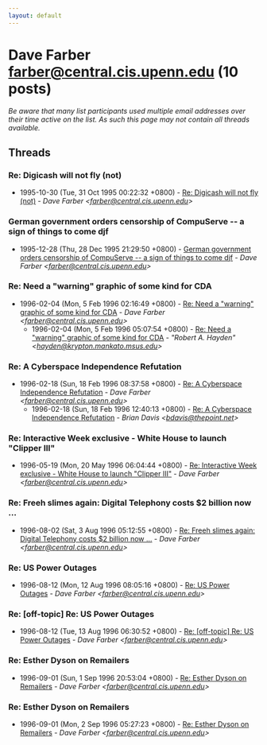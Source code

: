 ```yaml
---
layout: default
---
```


# Dave Farber <farber@central.cis.upenn.edu> (10 posts)

_Be aware that many list participants used multiple email addresses over their time active on the list. As such this page may not contain all threads available._

## Threads

### Re: Digicash will not fly (not)
+ 1995-10-30 (Tue, 31 Oct 1995 00:22:32 +0800) - [Re: Digicash will not fly (not)](/archive/1995/10/caedef0ec7ed94daf3a158020a98b04000190cfda2280519cd4fc3bf8fea41e2) - _Dave Farber \<farber@central.cis.upenn.edu\>_

### German government orders censorship of CompuServe -- a   sign of things to come djf
+ 1995-12-28 (Thu, 28 Dec 1995 21:29:50 +0800) - [German government orders censorship of CompuServe -- a   sign of things to come djf](/archive/1995/12/02a1b6491d11105adf4813d0510aaf514f194d69b197c778af2be6c7e81f7957) - _Dave Farber \<farber@central.cis.upenn.edu\>_

### Re: Need a "warning" graphic of some kind for CDA
+ 1996-02-04 (Mon, 5 Feb 1996 02:16:49 +0800) - [Re: Need a "warning" graphic of some kind for CDA](/archive/1996/02/6f04fa83098ab95112a5327c4799781d24a0d0d37089a319fd2363571b12539c) - _Dave Farber \<farber@central.cis.upenn.edu\>_
  + 1996-02-04 (Mon, 5 Feb 1996 05:07:54 +0800) - [Re: Need a "warning" graphic of some kind for CDA](/archive/1996/02/f1fb3e19733877c5bc704aee23c608714aeca9354ff37429e0a774abd6d02929) - _"Robert A. Hayden" \<hayden@krypton.mankato.msus.edu\>_

### Re: A Cyberspace Independence Refutation
+ 1996-02-18 (Sun, 18 Feb 1996 08:37:58 +0800) - [Re: A Cyberspace Independence Refutation](/archive/1996/02/95f131565e60dc2be4ebba416e4c1a468678f83ca1b48059aacc45f4db724459) - _Dave Farber \<farber@central.cis.upenn.edu\>_
  + 1996-02-18 (Sun, 18 Feb 1996 12:40:13 +0800) - [Re: A Cyberspace Independence Refutation](/archive/1996/02/8bd8527bf53298e0b9cf71ffd71d7a6d8b7528ef59488d03171a5d60736fe146) - _Brian Davis \<bdavis@thepoint.net\>_

### Re: Interactive Week exclusive - White House to launch "Clipper III"
+ 1996-05-19 (Mon, 20 May 1996 06:04:44 +0800) - [Re: Interactive Week exclusive - White House to launch "Clipper III"](/archive/1996/05/24d625f896ec344cb4eb4c5cd5b82c8065d920b84cbc2c6b891510d587df3389) - _Dave Farber \<farber@central.cis.upenn.edu\>_

### Re: Freeh slimes again: Digital Telephony costs $2 billion now ...
+ 1996-08-02 (Sat, 3 Aug 1996 05:12:55 +0800) - [Re: Freeh slimes again: Digital Telephony costs $2 billion now ...](/archive/1996/08/058aa8e91b16c09ecf025e72e90078b81fb90112505eecf420399e44e79f48e7) - _Dave Farber \<farber@central.cis.upenn.edu\>_

### Re: US Power Outages
+ 1996-08-12 (Mon, 12 Aug 1996 08:05:16 +0800) - [Re: US Power Outages](/archive/1996/08/fdf93ce08a84b898024a216eaa6b888855ec3c3fedb4cf21bb8f04b9ee845f1e) - _Dave Farber \<farber@central.cis.upenn.edu\>_

### Re: [off-topic] Re: US Power Outages
+ 1996-08-12 (Tue, 13 Aug 1996 06:30:52 +0800) - [Re: [off-topic] Re: US Power Outages](/archive/1996/08/a527f0e7f46f4defd23ce32a3fd536f461016a1ae2265fa1b5e790960329b03c) - _Dave Farber \<farber@central.cis.upenn.edu\>_

### Re: Esther Dyson on Remailers
+ 1996-09-01 (Sun, 1 Sep 1996 20:53:04 +0800) - [Re: Esther Dyson on Remailers](/archive/1996/09/4b75331961733f55c34adc90e1671f41f42087536590c10a3e33219017386c55) - _Dave Farber \<farber@central.cis.upenn.edu\>_

### Re: Esther Dyson on Remailers
+ 1996-09-01 (Mon, 2 Sep 1996 05:27:23 +0800) - [Re: Esther Dyson on Remailers](/archive/1996/09/626c254c8460af4ec9944631ad93f0130658504a568a658badadcfa92770296a) - _Dave Farber \<farber@central.cis.upenn.edu\>_

